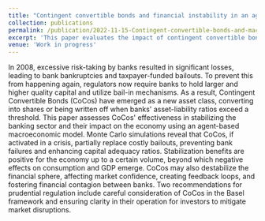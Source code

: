 ```yaml
---
title: "Contingent convertible bonds and financial instability in an agent-based model"
collection: publications
permalink: /publication/2022-11-15-Contingent-convertible-bonds-and-macroeconomic-stability-in-a-stock-flow-consistent-model
excerpt: 'This paper evaluates the impact of contingent convertible bond activations in an modified version of the JMAB agent-based macroeconomic model (Caiani et al., 2016), by extending it with new financial assets, investor learning behaviors, and a variable opinion component. These additions reveal non-linear effects of activations on macroeconomic aggregates, and show potential for financial contagion.'
venue: 'Work in progress'
---
```


In 2008, excessive risk-taking by banks resulted in significant losses, leading to bank bankruptcies and taxpayer-funded bailouts. To prevent this from happening again, regulators now require banks to hold larger and higher quality capital and utilize bail-in mechanisms. As a result, Contingent Convertible Bonds (CoCos) have emerged as a new asset class, converting into shares or being written off when banks' asset-liability ratios exceed a threshold. This paper assesses CoCos' effectiveness in stabilizing the banking sector and their impact on the economy using an agent-based macroeconomic model. Monte Carlo simulations reveal that CoCos, if activated in a crisis, partially replace costly bailouts, preventing bank failures and enhancing capital adequacy ratios. Stabilization benefits are positive for the economy up to a certain volume, beyond which negative effects on consumption and GDP emerge. CoCos may also destabilize the financial sphere, affecting market confidence, creating feedback loops, and fostering financial contagion between banks. Two recommendations for prudential regulation include careful consideration of CoCos in the Basel framework and ensuring clarity in their operation for investors to mitigate market disruptions.